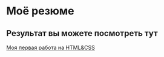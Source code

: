 # Моё резюме

## Результат вы можете посмотреть тут

[Моя первая работа на HTML&CSS](https://irinabl.github.io/resume/)
